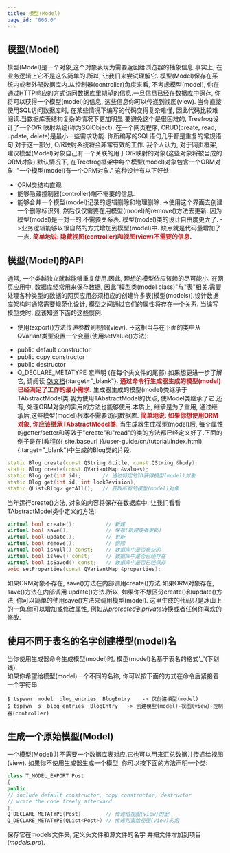 ```yaml
---
title: 模型(Model)
page_id: "060.0"
---
```

## 模型(Model)
模型(Model)是一个对象,这个对象表现为需要返回给浏览器的抽象信息.事实上, 在业务逻辑上它不是这么简单的.所以, 让我们来尝试理解它.
模型(Model)保存在系统内或者外部数据库内.从控制器(controller)角度来看, 不考虑模型(model), 你在通过HTTP响应的方式访问数据库里期望的信息.一旦信息已经在数据库中保存, 你将可以获得一个模型(model)的信息, 这些信息你可以传递到视图(view).
当你直接使用SQL访问数据库时, 在某些情况下编写的代码变得复杂难懂, 因此代码比较难阅读.当数据库表结构复杂的情况下更加明显.要避免这个是很困难的, Treefrog设计了一个O/R 映射系统(称为SQlObject).
在一个网页程序, CRUD(create, read, update, delete)是最小一些需求功能. 你所编写的SQL语句几乎都是重复的常规语句.对于这一部分, O/R映射系统将会非常有效的工作.
我个人认为, 对于网页框架, 建议模型(Model)对象自己有一个关联的用于O/R映射的对象(这些对象将被当成的ORM对象).默认情况下, 在Treefrog框架中每个模型(model)对象包含一个ORM对象.
"一个模型(model)有一个ORM对象."
这种设计有以下好处:
* ORM类结构直观
* 能够隐藏控制器(controller)端不需要的信息.
* 能够合并一个模型(model)记录的逻辑删除和物理删除.  ->使用这个界面去创建一个删除标识列, 然后仅仅需要在用模型(model)的remove()方法去更新.
因为模型(model)是一对一的,不需要关系表. 模型(model)类的设计自由度更大了. ->业务逻辑能够以很自然的方式增加到模型(model)中.
缺点就是代码量增加了一点.
<span style="color: #b22222">**简单地说: 隐藏视图(controller)和视图(view)不需要的信息.** </span>
## 模型(Model)的API
通常, 一个类越独立就越能够重复使用.因此, 理想的模型依应该赖的尽可能小.
在网页应用中, 数据库经常用来保存数据, 因此"模型类(model class)"与"表"相关.需要处理各种类型的数据的网页应用必须相应的创建许多表(模型(models)).设计数据库架构时通常需要规范化设计, 模型之间通过它们的属性将存在一个关系.
当编写模型类时, 应该知道下面的这些惯例.
* 使用texport()方法传递参数到视图(view). ->这相当与在下面的类中从QVariant类型设置一个变量(使用setValue()方法):
- public default constructor
- public copy constructor
- public destructor
- Q_DECLARE_METATYPE 宏声明 (在每个头文件的尾部)
如果想更进一步了解它, 请阅读 [Qt文档](http://doc.qt.io/qt-5/qmetatype.html){:target="_blank"}.
<span style="color: #b22222">**通过命令行生成器生成的模型(model)已经满足了工作的最小需求.** </span>
生成器生成的模型(model)类继承于TAbstractModel类.我为使用TAbstractModel的优点, 使Model类继承了它.还有, 处理ORM对象的实用的方法也能够使用.本质上, 继承是为了重用, 通过继承后,这些模型(model)根本不需要访问数据库.
<span style="color: #b22222">**简单地说: 如果你想使用ORM对象, 你应该继承TAbstractModel类.** </span>
当生成器生成模型(model)后, 每个属性的getter/setter和等效于"create"和"read"的类的方法都已经定义好了.下面的例子是在[教程({{ site.baseurl }}/user-guide/cn/tutorial/index.html){:target="_blank"}中生成的Blog类的片段.
```c++
static Blog create(const QString &title, const QString &body);
static Blog create(const QVariantMap &values);
static Blog get(int id);       // 通过特定的ID获得模型(model)对象
static Blog get(int id, int lockRevision);
static QList<Blog> getAll();   // 获取所有的模型(model)对象
```
当年运行create()方法, 对象的内容将保存在数据库中.
让我们看看TAbstractModel类中定义的方法:
```c++
virtual bool create();          // 新建
virtual bool save();            // 保存(新建或者更新)
virtual bool update();          // 更新
virtual bool remove();          // 删除
virtual bool isNull() const;    // 数据库中是否是空的
virtual bool isNew() const;     // 数据库中是否已经存在
virtual bool isSaved() const;   // 数据库中是否已经保存
void setProperties(const QVariantMap &properties);
```
如果ORM对象不存在, save()方法在内部调用create()方法.如果ORM对象存在, save()方法在内部调用 update()方法.所以, 如果你不想区分create()和update()方法, 你可以简单的使用save()方法来调用模型(model).
这里生成的代码只是冰山上的一角.你可以增加或修改属性, 例如从*protected*到*private*转换或者任何你喜欢的修改.
## 使用不同于表名的名字创建模型(model)名
当你使用生成器命令生成模型(model)时, 模型(model)名基于表名的格式'_'(下划线). <br>
如果你希望给模型(model)一个不同的名称, 你可以按下面的方式在命令后紧接着一个字符串:
```
$ tspawn  model  blog_entries  BlogEntry    -> 仅创建模型(model)
$ tspawn  s  blog_entries  BlogEntry   -> 创建模型(model)-视图(view)-控制器(controller)
```
## 生成一个原始模型(Model)
一个模型(Model)并不需要一个数据库表对应.它也可以用来汇总数据并传递给视图(view).
如果你不使用生成器生成一个模型, 你可以按下面的方法声明一个类:
```c++
class T_MODEL_EXPORT Post
{
public:
// include default constructor, copy constructor, destructor
// write the code freely afterward.
};
Q_DECLARE_METATYPE(Post)        // 传递给视图(view)的宏
Q_DECLARE_METATYPE(QList<Post>) // 传递列表给视图(view)的宏
```
保存它在models文件夹, 定义头文件和源文件的名字 并把文件增加到项目(*models.pro*).